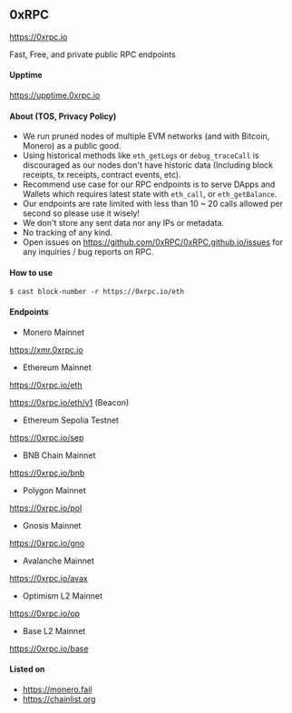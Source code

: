 ## 0xRPC

https://0xrpc.io

Fast, Free, and private public RPC endpoints

#### Upptime

https://upptime.0xrpc.io

#### About (TOS, Privacy Policy)

- We run pruned nodes of multiple EVM networks (and with Bitcoin, Monero) as a public good.
- Using historical methods like `eth_getLogs` or `debug_traceCall` is discouraged as our nodes don't have historic data (Including block receipts, tx receipts, contract events, etc).
- Recommend use case for our RPC endpoints is to serve DApps and Wallets which requires latest state with `eth_call`, or `eth_getBalance`.
- Our endpoints are rate limited with less than 10 ~ 20 calls allowed per second so please use it wisely!
- We don't store any sent data nor any IPs or metadata.
- No tracking of any kind.
- Open issues on https://github.com/0xRPC/0xRPC.github.io/issues for any inquiries / bug reports on RPC.

#### How to use

`$ cast block-number -r https://0xrpc.io/eth`

#### Endpoints

- Monero Mainnet

https://xmr.0xrpc.io

- Ethereum Mainnet

https://0xrpc.io/eth

https://0xrpc.io/eth/v1 (Beacon)

- Ethereum Sepolia Testnet

https://0xrpc.io/sep

- BNB Chain Mainnet

https://0xrpc.io/bnb

- Polygon Mainnet

https://0xrpc.io/pol

- Gnosis Mainnet

https://0xrpc.io/gno

- Avalanche Mainnet

https://0xrpc.io/avax

- Optimism L2 Mainnet

https://0xrpc.io/op

- Base L2 Mainnet

https://0xrpc.io/base

#### Listed on

- https://monero.fail
- https://chainlist.org
